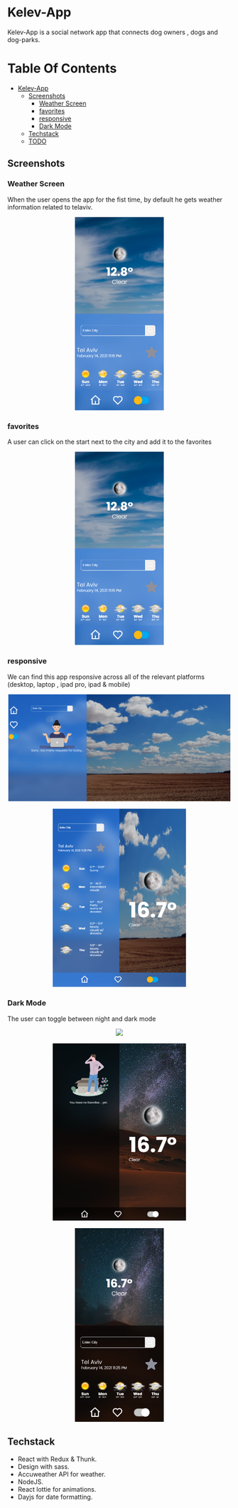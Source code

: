 # Kelev-App

Kelev-App is a social network app that connects dog owners , dogs and dog-parks. 


# Table Of Contents

- [Kelev-App](#kelev-app)
  - [Screenshots](#screenshots)
    - [Weather Screen](#first-screen)
    - [favorites](#favorites)
    - [responsive](#responsive)
    - [Dark Mode](#Dark-Mode)
  - [Techstack](#tech-stack)
  - [TODO](#todo)



## Screenshots

### Weather Screen

When the user opens the app for the fist time, by default he gets weather information related to telaviv.

<p align="center"><img src="src/assets/screenshots/light_mob.png" width="200" /></p>

### favorites

A user can click on the start next to the city and add it to the favorites

<p align="center"><img src="src/assets/screenshots/light_mob.png" width="200" /></p>

### responsive

We can find this app responsive across all of the relevant platforms (desktop, laptop , ipad pro, ipad & mobile)

<p align="center"><img src="src/assets/screenshots/light_desk.png" width="500" /></p>
<p align="center"><img src="src/assets/screenshots/light_ipad.png" width="300" /></p>

### Dark Mode 

The user can toggle between night and dark mode

<p align="center"><img src="src/assets/screenshots/dark_desk.png" width="500" /></p>
<p align="center"><img src="src/assets/screenshots/dark_ipad.png" width="300" /></p>
<p align="center"><img src="src/assets/screenshots/dark_mob.png" width="200" /></p>

## Techstack

- React with Redux & Thunk.
- Design with sass.
- Accuweather API for weather.
- NodeJS.
- React lottie for animations.
- Dayjs for date formatting.


